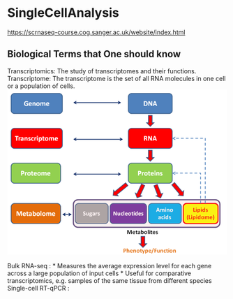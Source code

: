 # SingleCellAnalysis

https://scrnaseq-course.cog.sanger.ac.uk/website/index.html

## Biological Terms that One should know
Transcriptomics: The study of transcriptomes and their functions.
Transcriptome: The transcriptome is the set of all RNA molecules in one cell or a population of cells. 
![Examples](images/G_schem.png)

Bulk RNA-seq : 
	* Measures the average expression level for each gene across a large population of input cells
	* Useful for comparative transcriptomics, e.g. samples of the same tissue from different species
Single-cell RT-qPCR :